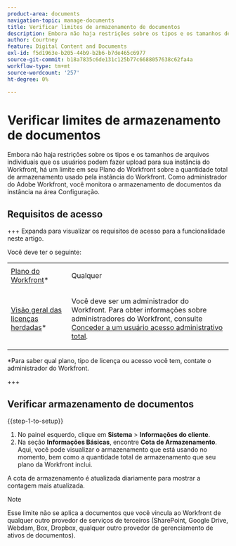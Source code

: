 ```yaml
---
product-area: documents
navigation-topic: manage-documents
title: Verificar limites de armazenamento de documentos
description: Embora não haja restrições sobre os tipos e os tamanhos de arquivos individuais que os usuários podem fazer upload para sua instância do Workfront, há um limite em seu Plano do Workfront sobre a quantidade total de armazenamento usado pela instância do Workfront. Como administrador do Adobe Workfront, você monitora o armazenamento de documentos da instância na área Configuração.
author: Courtney
feature: Digital Content and Documents
exl-id: f5d1963e-b205-44b9-b2b6-b7de465c6977
source-git-commit: b18a7835c6de131c125b77c6688057638c62fa4a
workflow-type: tm+mt
source-wordcount: '257'
ht-degree: 0%

---
```


# Verificar limites de armazenamento de documentos

Embora não haja restrições sobre os tipos e os tamanhos de arquivos individuais que os usuários podem fazer upload para sua instância do Workfront, há um limite em seu Plano do Workfront sobre a quantidade total de armazenamento usado pela instância do Workfront. Como administrador do Adobe Workfront, você monitora o armazenamento de documentos da instância na área Configuração.

## Requisitos de acesso

+++ Expanda para visualizar os requisitos de acesso para a funcionalidade neste artigo.

Você deve ter o seguinte:

<table style="table-layout:auto"> 
 <col> 
 <col> 
 <tbody> 
  <tr data-mc-conditions=""> 
   <td role="rowheader"><a href="https://business.adobe.com/br/products/workfront/pricing.html" target="_blank">Plano do Workfront</a>*</td> 
   <td> <p>Qualquer</p> </td> 
  </tr> 
  <tr> 
   <td role="rowheader"><a href="../../administration-and-setup/add-users/access-levels-and-object-permissions/wf-licenses.md" class="MCXref xref">Visão geral das licenças herdadas</a>*</td> 
   <td> <p>Você deve ser um administrador do Workfront. Para obter informações sobre administradores do Workfront, consulte <a href="../../administration-and-setup/add-users/configure-and-grant-access/grant-a-user-full-administrative-access.md" class="MCXref xref">Conceder a um usuário acesso administrativo total</a>.</p> </td> 
  </tr> 
 </tbody> 
</table>

&#42;Para saber qual plano, tipo de licença ou acesso você tem, contate o administrador do Workfront.

+++

## Verificar armazenamento de documentos

{{step-1-to-setup}}

1. No painel esquerdo, clique em **Sistema** > **Informações do cliente**.
1. Na seção **Informações Básicas**, encontre **Cota de Armazenamento**. Aqui, você pode visualizar o armazenamento que está usando no momento, bem como a quantidade total de armazenamento que seu plano da Workfront inclui.

A cota de armazenamento é atualizada diariamente para mostrar a contagem mais atualizada.

>[!NOTE]
>
>Esse limite não se aplica a documentos que você vincula ao Workfront de qualquer outro provedor de serviços de terceiros (SharePoint, Google Drive, Webdam, Box, Dropbox, qualquer outro provedor de gerenciamento de ativos de documentos).
